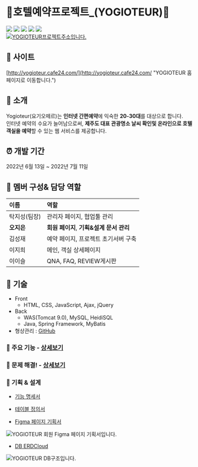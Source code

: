# 🏨호텔예약프로젝트_(YOGIOTEUR)🌴

<div align="left">
      <img src="https://img.shields.io/badge/11.0.10-444a4a?style=plastic&label=Java&labelColor=4169E1"/>
      <img src="https://img.shields.io/badge/5.3.3-444a4a?style=plastic&logo=Spring&logoColor=white&label=Spring&labelColor=21B352"/>
      <img src="https://img.shields.io/badge/8.0.29-444a4a?style=plastic&logo=MySQL&logoColor=white&label=MySQL&labelColor=FF282D"/> 
      <img src="https://img.shields.io/badge/12.0.64-444a4a?style=plastic&label=HeidiSQL&labelColor=FF9900"/>
      <img src="https://img.shields.io/badge/2.36.0-444a4a?style=plastic&logo=git&logoColor=white&label=git&labelColor=000000">
</div>
<a href="http://yogioteur.cafe24.com/">
  <img alt="YOGIOTEUR프로젝트주소입니다." title="YOGIOTEUR 홈페이지로 이동합니다." src="https://user-images.githubusercontent.com/94065170/186096424-f03efd06-0b4d-4147-8b30-74fab5b9e875.png"/>
</a>


## 🔗 사이트
[http://yogioteur.cafe24.com/](http://yogioteur.cafe24.com/ "YOGIOTEUR 홈페이지로 이동합니다.")


## 🏨 소개
Yogioteur(요기오떼르)는 **인터넷 간편예약**에 익숙한 **20-30대**를 대상으로 합니다.  
인터넷 예약의 수요가 늘어남으로써, **제주도 대표 관광명소 날씨 확인및 온라인으로 호텔 객실을 예약**할 수 있는 웹 서비스를 제공합니다.


## ⏰ 개발 기간
2022년 6월 13일 ~ 2022년 7월 11일


## 💁 멤버 구성& 담당 역할

|  이름 | 역할 |
| :-- | :-- |
| 탁지성(팀장) | 관리자 페이지, 협업툴 관리  |
| **오지은** | **회원 페이지**, **기획&설계 문서 관리** |
| 김성재 | 예약 페이지, 프로젝트 초기서버 구축 |
| 이지희 | 메인, 객실 상세페이지 |
| 이이슬 | QNA, FAQ, REVIEW게시판 |


## 📌 기술
- Front
  - HTML, CSS, JavaScript, Ajax, jQuery
- Back
  - WAS(Tomcat 9.0), MySQL, HeidiSQL
  - Java, Spring Framework, MyBatis
- 형상관리 : [GitHub](https://github.com/OHEJIEUN/GDJ45_YOGIOTEUR "YOGIOTEUR프로젝트")


### 📌 주요 기능 - [상세보기](https://github.com/OHEJIEUN/GDJ45_YOGIOTEUR/wiki/%F0%9F%92%A1%EC%A3%BC%EC%9A%94-%EA%B8%B0%EB%8A%A5#%EA%B0%9C%EB%B0%9C-%EA%B8%B0%EA%B0%84 "Wiki의 주요기능으로 이동합니다.")


### 📌 문제 해결! - [상세보기](https://github.com/OHEJIEUN/GDJ45_YOGIOTEUR/wiki/%ED%8A%B8%EB%9F%AC%EB%B8%94-%EC%8A%88%ED%8C%85%E2%9D%97 "Wiki의 트러블 슈팅!으로 이동합니다.")


### 📌 기획 & 설계
- [기능 명세서](https://docs.google.com/spreadsheets/d/1ZM_3u623Oqon9MWULoRASr8Jkm-54gq0yD-Jx5g5rfA/edit#gid=0
"기능 명세서로 이동합니다.")
- [테이블 정의서](https://docs.google.com/spreadsheets/d/1ZM_3u623Oqon9MWULoRASr8Jkm-54gq0yD-Jx5g5rfA/edit#gid=1671952173
"테이블 정의서로 이동합니다.")

- [Figma 페이지 기획서](https://user-images.githubusercontent.com/94065170/186610974-9095449d-e025-489c-8668-809ed1f05bf2.jpg "Figma 페이지 기획서 사진(회원)입니다.")
<img alt="YOGIOTEUR 회원 Figma 페이지 기획서입니다." title="YOGIOTEUR Figma 페이지 기획서(회원)" src="https://user-images.githubusercontent.com/94065170/186612514-7aae0f0d-503f-4f2f-8c1b-c96c4576a4c0.jpg"/>

- [DB ERDCloud](https://user-images.githubusercontent.com/94065170/186608883-0efafeb1-e319-427e-b3c0-c52ff780e53d.png "YOGIOTEUR DB ERDCloud사진입니다.")
<img alt="YOGIOTEUR DB구조입니다." title="YOGIOTEUR DB ERDCloud" src="https://user-images.githubusercontent.com/94065170/186608883-0efafeb1-e319-427e-b3c0-c52ff780e53d.png"/>
